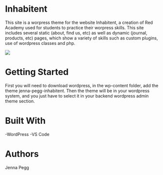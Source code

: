 # Inhabitent

This site is a worpress theme for the website Inhabitent, a creation of Red Academy used for students to practice their worpress skills. This site includes several static (about, find us, etc) as well as dynamic (journal, products, etc) pages, which show a variety of skills such as custom plugins, use of wordpress classes and php.

<img src="../README-images/inhabitent-screenshot.png">

<!-- screenshot here -->

# Getting Started

First you will need to download wordpress, in the wp-content folder, add the theme jenna-pegg-inhabitent. Then the theme will be in your wordpress system, and you just have to select it in your backend wordpress admin theme section. 

# Built With
-WordPress
-VS Code

# Authors

Jenna Pegg
